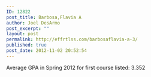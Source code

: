 ```yaml
---
ID: 12822
post_title: Barbosa,Flavia A
author: Joel DesArmo
post_excerpt: ""
layout: post
permalink: http://effrtlss.com/barbosaflavia-a-3/
published: true
post_date: 2012-11-02 20:52:54
---
```

<p>Average GPA in Spring 2012 for first course listed: 3.352</p>